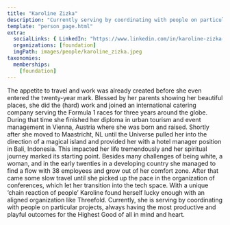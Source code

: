 ```yaml
---
title: "Karoline Zizka"
description: "Currently serving by coordinating with people on particular projects, always having the most productive and playful outcomes for the Highest Good of all in mind and heart."
template: "person_page.html"
extra:
  socialLinks: { LinkedIn: "https://www.linkedin.com/in/karoline-zizka-52a287b6/"}
  organizations: [foundation]
  imgPath: images/people/karoline_zizka.jpeg
taxonomies:
  memberships:
    [foundation]
---
```


The appetite to travel and work was already created before she even entered the twenty-year mark. Blessed by her parents showing her beautiful places, she did the (hard) work and joined an international catering company serving the Formula 1 races for three years around the globe. During that time she finished her diploma in urban tourism and event management in Vienna, Austria where she was born and raised. Shortly after she moved to Maastricht, NL until the Universe pulled her into the direction of a magical island and provided her with a hotel manager position in Bali, Indonesia. This impacted her life tremendously and her spiritual journey marked its starting point. Besides many challenges of being white, a woman, and in the early twenties in a developing country she managed to find a flow with 38 employees and grow out of her comfort zone. After that came some slow travel until she picked up the pace in the organization of conferences, which let her transition into the tech space. With a unique ‘chain reaction of people’ Karoline found herself lucky enough with an aligned organization like Threefold. Currently, she is serving by coordinating with people on particular projects, always having the most productive and playful outcomes for the Highest Good of all in mind and heart.
